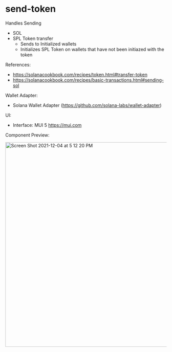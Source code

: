 # send-token

Handles Sending
- SOL
- SPL Token transfer 
  - Sends to Initialized wallets
  - Initializes SPL Token on wallets that have not been initiazed with the token

References:
- https://solanacookbook.com/recipes/token.html#transfer-token
- https://solanacookbook.com/recipes/basic-transactions.html#sending-sol

Wallet Adapter:
- Solana Wallet Adapter (https://github.com/solana-labs/wallet-adapter)

UI: 
- Interface: MUI 5 https://mui.com

Component Preview:


<img width="640" alt="Screen Shot 2021-12-04 at 5 12 20 PM" src="https://user-images.githubusercontent.com/13381905/144715530-867854e6-e42a-42b4-ac80-7558fa2ab58b.png">
